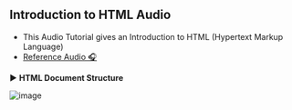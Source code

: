 ## Introduction to HTML Audio

* This Audio Tutorial gives an Introduction to HTML (Hypertext Markup Language)
* [Reference Audio 🎧](https://drive.google.com/drive/folders/18-aT3jqBThoBZill64ynPMiVysPztXEQ?usp=sharing)

▶️ **HTML Document Structure**

![image](https://github.com/I-ArchanaDash/winter-of-contributing/blob/77732181c13e819433dfe8a53dc0bf1162a411b8/Web_Development/FrontEnd/Introduction_to_Html/image/img.png)
